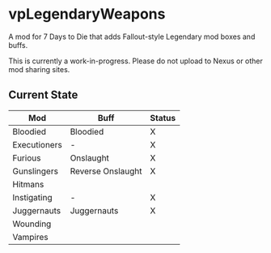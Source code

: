 # vpLegendaryWeapons

A mod for 7 Days to Die that adds Fallout-style Legendary mod boxes and buffs.

This is currently a work-in-progress.  Please do not upload to Nexus or other mod sharing sites.

## Current State

| Mod | Buff | Status |
|-----|------|--------|
| Bloodied | Bloodied | X |
| Executioners | - | X |
| Furious | Onslaught | X |
| Gunslingers | Reverse Onslaught | X |
| Hitmans | | |
| Instigating | - | X |
| Juggernauts| Juggernauts | X |
| Wounding | | |
| Vampires | | |
